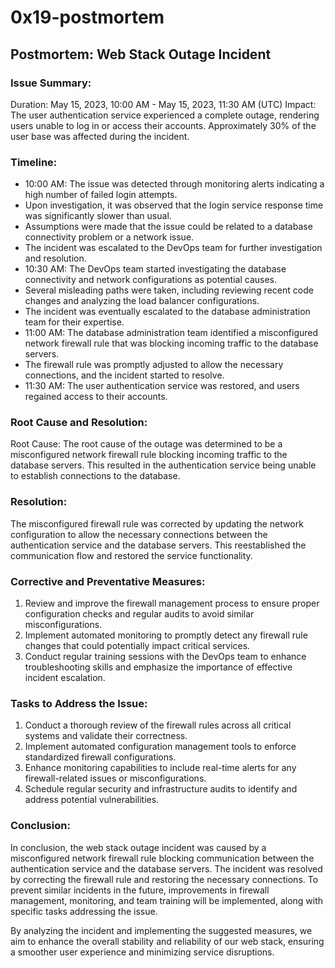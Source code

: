 # 0x19-postmortem

## Postmortem: Web Stack Outage Incident

### Issue Summary:
Duration: May 15, 2023, 10:00 AM - May 15, 2023, 11:30 AM (UTC)
Impact: The user authentication service experienced a complete outage, rendering users unable to log in or access their accounts. Approximately 30% of the user base was affected during the incident.

### Timeline:
- 10:00 AM: The issue was detected through monitoring alerts indicating a high number of failed login attempts.
- Upon investigation, it was observed that the login service response time was significantly slower than usual.
- Assumptions were made that the issue could be related to a database connectivity problem or a network issue.
- The incident was escalated to the DevOps team for further investigation and resolution.
- 10:30 AM: The DevOps team started investigating the database connectivity and network configurations as potential causes.
- Several misleading paths were taken, including reviewing recent code changes and analyzing the load balancer configurations.
- The incident was eventually escalated to the database administration team for their expertise.
- 11:00 AM: The database administration team identified a misconfigured network firewall rule that was blocking incoming traffic to the database servers.
- The firewall rule was promptly adjusted to allow the necessary connections, and the incident started to resolve.
- 11:30 AM: The user authentication service was restored, and users regained access to their accounts.

### Root Cause and Resolution:
Root Cause: The root cause of the outage was determined to be a misconfigured network firewall rule blocking incoming traffic to the database servers. This resulted in the authentication service being unable to establish connections to the database.

### Resolution:
The misconfigured firewall rule was corrected by updating the network configuration to allow the necessary connections between the authentication service and the database servers. This reestablished the communication flow and restored the service functionality.

### Corrective and Preventative Measures:
1. Review and improve the firewall management process to ensure proper configuration checks and regular audits to avoid similar misconfigurations.
2. Implement automated monitoring to promptly detect any firewall rule changes that could potentially impact critical services.
3. Conduct regular training sessions with the DevOps team to enhance troubleshooting skills and emphasize the importance of effective incident escalation.

### Tasks to Address the Issue:
1. Conduct a thorough review of the firewall rules across all critical systems and validate their correctness.
2. Implement automated configuration management tools to enforce standardized firewall configurations.
3. Enhance monitoring capabilities to include real-time alerts for any firewall-related issues or misconfigurations.
4. Schedule regular security and infrastructure audits to identify and address potential vulnerabilities.

### Conclusion:
In conclusion, the web stack outage incident was caused by a misconfigured network firewall rule blocking communication between the authentication service and the database servers. The incident was resolved by correcting the firewall rule and restoring the necessary connections. To prevent similar incidents in the future, improvements in firewall management, monitoring, and team training will be implemented, along with specific tasks addressing the issue.

By analyzing the incident and implementing the suggested measures, we aim to enhance the overall stability and reliability of our web stack, ensuring a smoother user experience and minimizing service disruptions.
